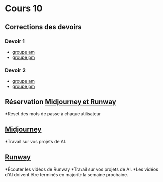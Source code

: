 # Cours 10

## Corrections des devoirs 
### Devoir 1
* [groupe am](https://forms.office.com/Pages/ResponsePage.aspx?id=x5Wp_94QyE6V2yjtBXZFXdLFAGnr8T1OlA16PpceeFJUMEZYREJBS1dVR0tBWFRISFJVNEg0OVlBOS4u
)  <br>
* [groupe pm](https://forms.office.com/Pages/ResponsePage.aspx?id=x5Wp_94QyE6V2yjtBXZFXdLFAGnr8T1OlA16PpceeFJUNkYwSkdGVU1DTk1PTDlaM0VZMVk2ODFWRC4u
)  <br>

### Devoir 2
* [groupe am](https://forms.office.com/Pages/ResponsePage.aspx?id=x5Wp_94QyE6V2yjtBXZFXdLFAGnr8T1OlA16PpceeFJUOExTWUlHWTVNRVVGOUo2TkEzQjFMRkNGOS4u)  <br>
* [groupe pm](https://forms.office.com/Pages/ResponsePage.aspx?id=x5Wp_94QyE6V2yjtBXZFXdLFAGnr8T1OlA16PpceeFJUOUNBVTdaWktOV1ZSMExUWjg5OVZQRTNXMi4u)  <br>


## Réservation [Midjourney et Runway](https://teamup.com/ks3j4jwsg8wvik7eh5)
*Reset des mots de passe à chaque utilisateur 


## [Midjourney](ai/midjourney.md)
*Travail sur vos projets de AI.

## [Runway](ai/runway.md) 
*Écouter les vidéos de Runway
*Travail sur vos projets de AI.
*Les vidéos d'AI doivent être terminés en majorité la semaine prochaine. 
